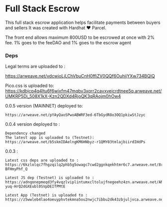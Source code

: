 # Full Stack Escrow

This full stack escrow application helps facilitate payments between buyers and sellers
It was created with Hardhat ❤️ Parcel.

The front end allows maximum 800USD to be escrowed at once with 2% fee. 1% goes to the feeDAO and 1% goes to the escrow agent

### Deps

Legal terms are uploaded to :

https://arweave.net/vdcwioLjLChVbuCnH0ffiZV0QQf6OuhijYXw734BQIQ

Pico.css is uploaded to:
https://kdbjcp4q4ltu6f6wixfm47mqbv3xqrr2cavxveicrdtnee5q.arweave.net/UMKRP5Di_508X1kX-Kzn2QDXd4RjoQK3qRAojm0hOw4

0.0.5 version (MAINNET) deployed to:

    https://arweave.net/pYAyQaoSPwoABWRF3ed-6TbGydR8o3OQ1pkiwStJzyc

0.0.4 version deployed to :

    Dependency changed
    The latest app is uploaded to (Testnet):
    https://arweave.net/b5skmIDAelngKM6HNbyz-r1QMY03tmlajbiirdIHdPs

0.0.3 :

    Latest css deps are uploaded to :
    https://6kzlolqc7fhgzqilq2phb5g5owagc7cwd2ggnkqekhtmr6c7.arweave.net/8rK3LgL5TmzBC4aecPTddYBhfFYejGaq-BFHmyPhf_Q

    Latest JS dep (Testnet) is uploaded to :
    https://adnqonepmeqd3fy4vqzlviplintumxcltolujfnegeehz4zn.arweave.net/ANsHNI9hID2XHKw-yuq-HrQ2dGXEubl0SVpDEIfPMtE

    Latest App (Testnet) is uploaded to :
    https://z5wwleb4lao4oeuyphvtekmna5ou2nwjc7ibbu2dk43zbjuljvca.arweave.net/z21lkDxYHccSmHnrMimNB11NNskX0BDTQ1c3kKaLTUQ
